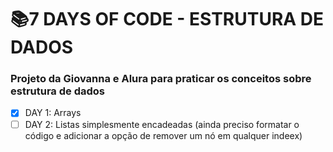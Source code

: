 # 📚7 DAYS OF CODE - ESTRUTURA DE DADOS

### Projeto da Giovanna e Alura para praticar os conceitos sobre estrutura de dados

- [X] DAY 1: Arrays
- [ ] DAY 2: Listas simplesmente encadeadas (ainda preciso formatar o código e adicionar a opção de remover um nó em qualquer indeex)